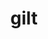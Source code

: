 ---
category: 4-letters
denotation: null
name: gilt
reference_link: https://www.etymonline.com/word/gilt
root_language: null
root_name: null
title: gilt
type: free
word_sums:
- respelling: gilt
  sum: 'Gilt + '
---